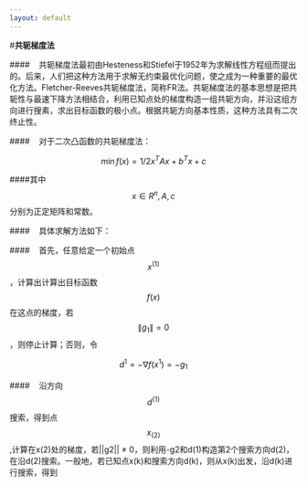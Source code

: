 ```yaml
---
layout: default
---
```

#**共轭梯度法**

####&nbsp;&nbsp;&nbsp;&nbsp;共轭梯度法最初由Hesteness和Stiefel于1952年为求解线性方程组而提出的。后来，人们把这种方法用于求解无约束最优化问题，使之成为一种重要的最优化方法。Fletcher-Reeves共轭梯度法，简称FR法。共轭梯度法的基本思想是把共轭性与最速下降方法相结合，利用已知点处的梯度构造一组共轭方向，并沿这组方向进行搜素，求出目标函数的极小点。根据共轭方向基本性质，这种方法具有二次终止性。

####&nbsp;&nbsp;&nbsp;&nbsp;对于二次凸函数的共轭梯度法：

$$\min f(x)=1/2x^{T}Ax+b^{T}x+c$$

####其中$$x\in R^{n}, A, c$$分别为正定矩阵和常数。

####&nbsp;&nbsp;&nbsp;&nbsp;具体求解方法如下：

####&nbsp;&nbsp;&nbsp;&nbsp;首先，任意给定一个初始点$$x^(1)$$，计算出计算出目标函数$$f(x)$$在这点的梯度，若$$\|g_{1}\|=0$$，则停止计算；否则，令

$$d^{1}=-\nabla f(x^{1})=-g_{1}$$

####&nbsp;&nbsp;&nbsp;&nbsp;沿方向$$d^{(1)}$$搜索，得到点$$x_{(2)}$$,计算在x(2)处的梯度，若||g2|| ≠ 0，则利用-g2和d(1)构造第2个搜索方向d(2)，在沿d(2)搜索。一般地，若已知点x(k)和搜索方向d(k)，则从x(k)出发，沿d(k)进行搜索，得到